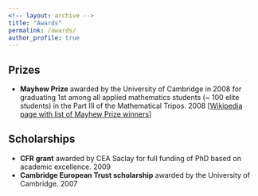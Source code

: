 ```yaml
---
<!-- layout: archive -->
title: "Awards"
permalink: /awards/
author_profile: true
---
```


## Prizes

* **Mayhew Prize** awarded by the University of Cambridge in 2008 for graduating 1st among all applied mathematics students (~ 100 elite students) in the Part III of the Mathematical Tripos. 2008 [[Wikipedia page with list of Mayhew Prize winners](https://en.wikipedia.org/wiki/Mayhew_Prize)]

## Scholarships

* **CFR grant** awarded by CEA Saclay for full funding of PhD based on academic excellence. 2009
* **Cambridge European Trust scholarship** awarded by the University of Cambridge. 2007
